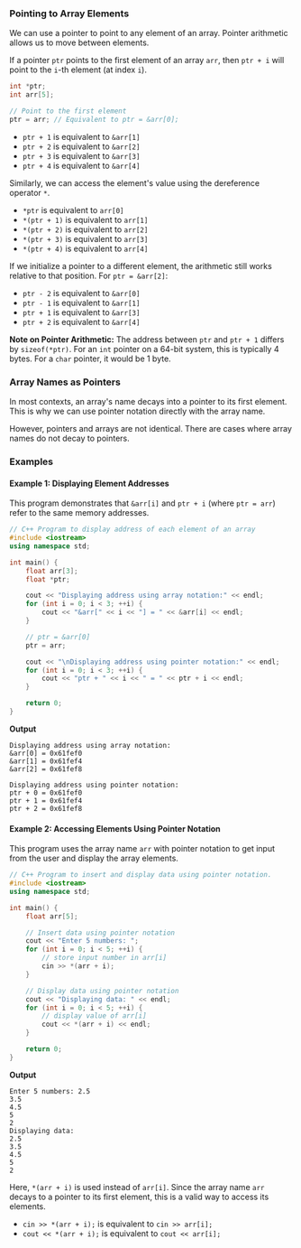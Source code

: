 ### Pointing to Array Elements

We can use a pointer to point to any element of an array. Pointer arithmetic allows us to move between elements.

If a pointer `ptr` points to the first element of an array `arr`, then `ptr + i` will point to the `i`-th element (at index `i`).

```cpp
int *ptr;
int arr[5];

// Point to the first element
ptr = arr; // Equivalent to ptr = &arr[0];
```

- `ptr + 1` is equivalent to `&arr[1]`
- `ptr + 2` is equivalent to `&arr[2]`
- `ptr + 3` is equivalent to `&arr[3]`
- `ptr + 4` is equivalent to `&arr[4]`

Similarly, we can access the element's value using the dereference operator `*`.

- `*ptr` is equivalent to `arr[0]`
- `*(ptr + 1)` is equivalent to `arr[1]`
- `*(ptr + 2)` is equivalent to `arr[2]`
- `*(ptr + 3)` is equivalent to `arr[3]`
- `*(ptr + 4)` is equivalent to `arr[4]`

If we initialize a pointer to a different element, the arithmetic still works relative to that position. For `ptr = &arr[2]`:

- `ptr - 2` is equivalent to `&arr[0]`
- `ptr - 1` is equivalent to `&arr[1]`
- `ptr + 1` is equivalent to `&arr[3]`
- `ptr + 2` is equivalent to `&arr[4]`

**Note on Pointer Arithmetic:** The address between `ptr` and `ptr + 1` differs by `sizeof(*ptr)`. For an `int` pointer on a 64-bit system, this is typically 4 bytes. For a `char` pointer, it would be 1 byte.

### Array Names as Pointers

In most contexts, an array's name decays into a pointer to its first element. This is why we can use pointer notation directly with the array name.

However, pointers and arrays are not identical. There are cases where array names do not decay to pointers.

### Examples

#### Example 1: Displaying Element Addresses

This program demonstrates that `&arr[i]` and `ptr + i` (where `ptr = arr`) refer to the same memory addresses.

```cpp
// C++ Program to display address of each element of an array
#include <iostream>
using namespace std;

int main() {
    float arr[3];
    float *ptr;

    cout << "Displaying address using array notation:" << endl;
    for (int i = 0; i < 3; ++i) {
        cout << "&arr[" << i << "] = " << &arr[i] << endl;
    }

    // ptr = &arr[0]
    ptr = arr;

    cout << "\nDisplaying address using pointer notation:" << endl;
    for (int i = 0; i < 3; ++i) {
        cout << "ptr + " << i << " = " << ptr + i << endl;
    }

    return 0;
}
```

**Output**

```
Displaying address using array notation:
&arr[0] = 0x61fef0
&arr[1] = 0x61fef4
&arr[2] = 0x61fef8

Displaying address using pointer notation:
ptr + 0 = 0x61fef0
ptr + 1 = 0x61fef4
ptr + 2 = 0x61fef8
```

#### Example 2: Accessing Elements Using Pointer Notation

This program uses the array name `arr` with pointer notation to get input from the user and display the array elements.

```cpp
// C++ Program to insert and display data using pointer notation.
#include <iostream>
using namespace std;

int main() {
    float arr[5];

    // Insert data using pointer notation
    cout << "Enter 5 numbers: ";
    for (int i = 0; i < 5; ++i) {
        // store input number in arr[i]
        cin >> *(arr + i);
    }

    // Display data using pointer notation
    cout << "Displaying data: " << endl;
    for (int i = 0; i < 5; ++i) {
        // display value of arr[i]
        cout << *(arr + i) << endl;
    }

    return 0;
}
```

**Output**

```
Enter 5 numbers: 2.5
3.5
4.5
5
2
Displaying data: 
2.5
3.5
4.5
5
2
```

Here, `*(arr + i)` is used instead of `arr[i]`. Since the array name `arr` decays to a pointer to its first element, this is a valid way to access its elements.
- `cin >> *(arr + i);` is equivalent to `cin >> arr[i];`
- `cout << *(arr + i);` is equivalent to `cout << arr[i];`
